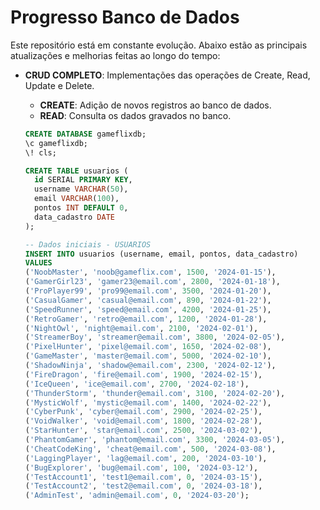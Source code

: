# Progresso Banco de Dados

Este repositório está em constante evolução. Abaixo estão as principais atualizações e melhorias feitas ao longo do tempo:

- **CRUD COMPLETO**: Implementações das operações de Create, Read, Update e Delete.
  - **CREATE**: Adição de novos registros ao banco de dados.
  - **READ**: Consulta os dados gravados no banco.

  ```sql
  CREATE DATABASE gameflixdb;
  \c gameflixdb;
  \! cls;

  CREATE TABLE usuarios (
    id SERIAL PRIMARY KEY,
    username VARCHAR(50),
    email VARCHAR(100),
    pontos INT DEFAULT 0,
    data_cadastro DATE
  );

  -- Dados iniciais - USUARIOS
  INSERT INTO usuarios (username, email, pontos, data_cadastro)
  VALUES
  ('NoobMaster', 'noob@gameflix.com', 1500, '2024-01-15'),
  ('GamerGirl23', 'gamer23@email.com', 2800, '2024-01-18'),
  ('ProPlayer99', 'pro99@email.com', 3500, '2024-01-20'),
  ('CasualGamer', 'casual@email.com', 890, '2024-01-22'),
  ('SpeedRunner', 'speed@email.com', 4200, '2024-01-25'),
  ('RetroGamer', 'retro@email.com', 1200, '2024-01-28'),
  ('NightOwl', 'night@email.com', 2100, '2024-02-01'),
  ('StreamerBoy', 'streamer@email.com', 3800, '2024-02-05'),
  ('PixelHunter', 'pixel@email.com', 1650, '2024-02-08'),
  ('GameMaster', 'master@email.com', 5000, '2024-02-10'),
  ('ShadowNinja', 'shadow@email.com', 2300, '2024-02-12'),
  ('FireDragon', 'fire@email.com', 1900, '2024-02-15'),
  ('IceQueen', 'ice@email.com', 2700, '2024-02-18'),
  ('ThunderStorm', 'thunder@email.com', 3100, '2024-02-20'),
  ('MysticWolf', 'mystic@email.com', 1400, '2024-02-22'),
  ('CyberPunk', 'cyber@email.com', 2900, '2024-02-25'),
  ('VoidWalker', 'void@email.com', 1800, '2024-02-28'),
  ('StarHunter', 'star@email.com', 2500, '2024-03-02'),
  ('PhantomGamer', 'phantom@email.com', 3300, '2024-03-05'),
  ('CheatCodeKing', 'cheat@email.com', 500, '2024-03-08'),
  ('LaggingPlayer', 'lag@email.com', 200, '2024-03-10'),
  ('BugExplorer', 'bug@email.com', 100, '2024-03-12'),
  ('TestAccount1', 'test1@email.com', 0, '2024-03-15'),
  ('TestAccount2', 'test2@email.com', 0, '2024-03-18'),
  ('AdminTest', 'admin@email.com', 0, '2024-03-20');
  ```